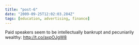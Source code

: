 ```yaml
---
title: "post-6"
date: "2009-09-25T12:02:03.284Z"
tags: [education, advertising, finance]
---
```


Paid speakers seem to be intellectually bankrupt and pecuniarily wealthy:&#xA0;<a href="http://t.co/axpOJgW8" class="url">http://t.co/axpOJgW8</a>
